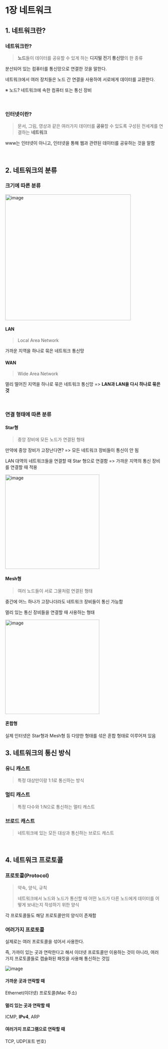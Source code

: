 # 1장 네트워크

## 1. 네트워크란?

### 네트워크란?

> **노드**들이 데이터를 공유할 수 있게 하는 **디지털 전기 통신망**의 한 종류

분산되어 있는 컴퓨터를 통신망으로 연결한 것을 말한다.

네트워크에서 여러 장치들은 노드 간 연결을 사용하여 서로에게 데이터를 교환한다.

※ 노드? 네트워크에 속한 컴퓨터 또는 통신 장비

<br>

### 인터넷이란?

> 문서, 그림, 영상과 같은 여러가지 데이터를 **공유**할 수 있도록 구성된 전세계를 연결하는 **네트워크**

www는 인터넷이 아니고, 인터넷을 통해 웹과 관련된 데이터를 공유하는 것을 말함

<br>

## 2. 네트워크의 분류

### 크기에 따른 분류

<img src="https://user-images.githubusercontent.com/93081720/206888987-8392110b-bb6b-4e8a-ace6-fea53ef9d767.png" referrerpolicy="no-referrer" alt="image" height="400px">

#### LAN

> Local Area Network

가까운 지역을 하나로 묶은 네트워크 통신망



#### WAN

> Wide Area Network

멀리 떨어진 지역을 하나로 묶은 네트워크 통신망 => **LAN과 LAN을 다시 하나로 묶은 것**

<br>

### 연결 형태에 따른 분류

#### Star형

> 중앙 장비에 모든 노드가 연결된 형태

만약에 중앙 장비가 고장난다면? => 모든 네트워크 장비들이 통신이 안 됨

LAN 대역의 네트워크들을 연결할 때 Star 형으로 연결함 => 가까운 지역의 통신 장비를 연결할 때 적용

<img src="https://user-images.githubusercontent.com/93081720/206889214-db0c2931-66c1-4199-8150-92101bb8b89d.png" referrerpolicy="no-referrer" alt="image" height="300px">

#### Mesh형

> 여러 노드들이 서로 그물처럼 연결된 형태

중간에 어느 하나가 고장나더라도 네트워크 장비들이 통신 가능함

멀리 있는 통신 장비들을 연결할 때 사용하는 형태

<img src="https://user-images.githubusercontent.com/93081720/206889235-67cbf16a-de8f-4245-ac55-56a386108ebc.png" referrerpolicy="no-referrer" alt="image" height="300px">

#### 혼합형

실제 인터넷은 Star형과 Mesh형 등 다양한 형태를 섞은 혼합 형태로 이루어져 있음



## 3. 네트워크의 통신 방식

### 유니 캐스트

> 특정 대상만이랑 1:1로 통신하는 방식



### 멀티 캐스트

> 특정 다수와 1:N으로 통신하는 멀티 캐스트



### 브로드 캐스트

> 네트워크에 있는 모든 대상과 통신하는 브로드 캐스트

<br>

## 4. 네트워크 프로토콜

### 프로토콜(Protocol)

> 약속, 양식, 규칙
>
> 네트워크에서 노드와 노드가 통신할 때 어떤 노드가 다른 노드에게 데이터를 어떻게 보내는지 작성하기 위한 양식

각 프로토콜들도 해당 프로토콜만의 양식이 존재함

### 여러가지 프로토콜

실제로는 여러 프로토콜을 섞어서 사용한다.

즉, 가까이 있는 곳과 연락한다고 해서 이더넷 프로토콜만 이용하는 것이 아니라, 여러 가지 프로토콜들로 캡슐화된 패킷을 사용해 통신하는 것임

![image](https://user-images.githubusercontent.com/93081720/206889578-e15b7fee-d42d-4215-8f29-db685a373e3e.png)

#### 가까운 곳과 연락할 때

Ethernet(이더넷) 프로토콜(Mac 주소)



#### 멀리 있는 곳과 연락할 때

ICMP, **IPv4**, ARP



#### 여러가지 프로그램으로 연락할 때

TCP, UDP(포트 번호)



